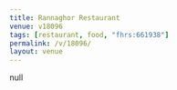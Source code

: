 ```yaml
---
title: Rannaghor Restaurant
venue: v18096
tags: [restaurant, food, "fhrs:661938"]
permalink: /v/18096/
layout: venue
---
```

null